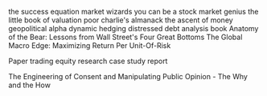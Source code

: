 the success equation
market wizards
you can be a stock market genius
the little book of valuation
poor charlie's almanack
the ascent of money
geopolitical alpha
dynamic hedging
distressed debt analysis book
Anatomy of the Bear: Lessons from Wall Street's Four Great Bottoms
The Global Macro Edge: Maximizing Return Per Unit-Of-Risk


Paper trading
equity research case study
report

The Engineering of Consent and Manipulating Public Opinion - The Why and the How